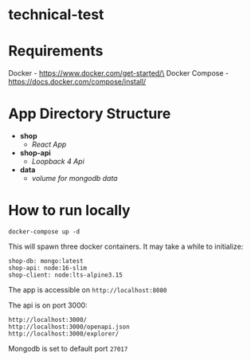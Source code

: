 # technical-test

# Requirements
Docker - https://www.docker.com/get-started/\
Docker Compose - https://docs.docker.com/compose/install/

# App Directory Structure
- **shop**
    - _React App_
- **shop-api**
    - _Loopback 4 Api_
- **data**
    - _volume for mongodb data_

# How to run locally
    docker-compose up -d

This will spawn three docker containers. It may take a while to initialize:

    shop-db: mongo:latest
    shop-api: node:16-slim
    shop-client: node:lts-alpine3.15

The app is accessible on `http://localhost:8080`

The api is on port 3000:
    
    http://localhost:3000/
    http://localhost:3000/openapi.json
    http://localhost:3000/explorer/

Mongodb is set to default port `27017`